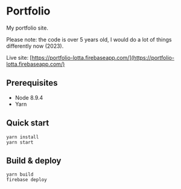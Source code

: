 # Portfolio
My portfolio site.

Please note: the code is over 5 years old, I would do a lot of things differently now (2023).

Live site: [https://portfolio-lotta.firebaseapp.com/](https://portfolio-lotta.firebaseapp.com/)

## Prerequisites

- Node 8.9.4
- Yarn

## Quick start

```
yarn install
yarn start
```

## Build & deploy

```
yarn build
firebase deploy
```
